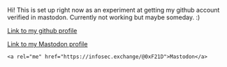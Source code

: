 Hi! This is set up right now as an experiment at getting my github account verified in mastodon. Currently not working but maybe someday. :)

[Link to my github profile](https://github.com/0xF21D)

[Link to my Mastodon profile](https://infosec.exchange/@0xF21D)

`<a rel="me" href="https://infosec.exchange/@0xF21D">Mastodon</a>`
